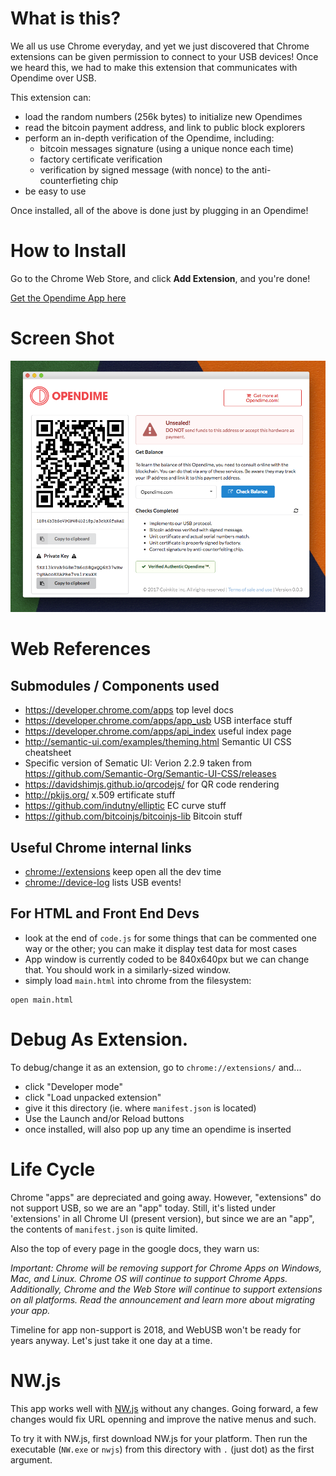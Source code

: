 # What is this?

We all us use Chrome everyday, and yet we just discovered that Chrome
extensions can be given permission to connect to your USB devices!
Once we heard this, we had to make this extension that communicates
with Opendime over USB.

This extension can:

- load the random numbers (256k bytes) to initialize new Opendimes
- read the bitcoin payment address, and link to public block explorers
- perform an in-depth verification of the Opendime, including:
    - bitcoin messages signature (using a unique nonce each time)
    - factory certificate verification
    - verification by signed message (with nonce) to the anti-counterfieting chip
- be easy to use

Once installed, all of the above is done just by plugging in an Opendime!

# How to Install

Go to the Chrome Web Store, and click **Add Extension**, and you're done!

[Get the Opendime App here](https://chrome.google.com/webstore/detail/opendime-app/nfmngebojjibkjhffecplcdeagndcahl)

# Screen Shot

![Opendime App screen shot](screen-shot.png)


# Web References

## Submodules / Components used

- <https://developer.chrome.com/apps> top level docs
- <https://developer.chrome.com/apps/app_usb> USB interface stuff
- <https://developer.chrome.com/apps/api_index> useful index page
- <http://semantic-ui.com/examples/theming.html> Semantic UI CSS cheatsheet
- Specific version of Sematic UI: Verion 2.2.9 taken
  from <https://github.com/Semantic-Org/Semantic-UI-CSS/releases>
- <https://davidshimjs.github.io/qrcodejs/> for QR code rendering
- <http://pkijs.org/> x.509 ertificate stuff
- <https://github.com/indutny/elliptic> EC curve stuff
- <https://github.com/bitcoinjs/bitcoinjs-lib> Bitcoin stuff

## Useful Chrome internal links

- <chrome://extensions> keep open all the dev time
- <chrome://device-log> lists USB events!

## For HTML and Front End Devs

- look at the end of `code.js` for some things that can be commented one
  way or the other; you can make it display test data for most cases
- App window is currently coded to be 840x640px but we can change that. You should
  work in a similarly-sized window.
- simply load `main.html` into chrome from the filesystem:

```
open main.html
```


# Debug As Extension.

To debug/change it as an extension, go to `chrome://extensions/` and...

- click "Developer mode"
- click "Load unpacked extension"
- give it this directory (ie. where `manifest.json` is located)
- Use the Launch and/or Reload buttons
- once installed, will also pop up any time an opendime is inserted


# Life Cycle

Chrome "apps" are depreciated and going away. However, "extensions"
do not support USB, so we are an "app" today. Still, it's listed
under 'extensions' in all Chrome UI (present version), but since
we are an "app", the contents of `manifest.json` is quite limited.

Also the top of every page in the google docs, they warn us:

_Important: Chrome will be removing support for Chrome Apps on
Windows, Mac, and Linux. Chrome OS will continue to support Chrome
Apps. Additionally, Chrome and the Web Store will continue to support
extensions on all platforms. Read the announcement and learn more
about migrating your app._

Timeline for app non-support is 2018, and WebUSB won't be ready
for years anyway. Let's just take it one day at a time.

# NW.js

This app works well with [NW.js](https://nwjs.io/) without any changes.
Going forward, a few changes would fix URL openning and improve the native
menus and such.

To try it with NW.js, first download NW.js for your platform. Then
run the executable (`NW.exe` or `nwjs`) from this directory
with `.` (just dot) as the first argument.


